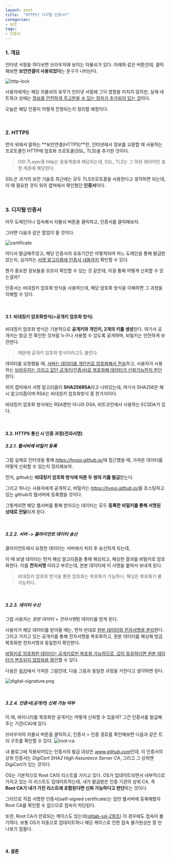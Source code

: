 ```yaml
---
layout: post
title:  "HTTPS? 디지털 인증서?"
categories:
- 보안
tags:
- 인증서
---
```


### 1. 개요
인터넷 서핑을 하다보면 브라우저에 보이는 자물쇠가 있다.
아래와 같은 버튼인데, 클릭해보면 **보안연결이 사용되었다**는 문구가 나타난다.

![http-lock](/assets/images/http-lock.PNG)

사용자에게는 해당 자물쇠의 유무가 인터넷 서핑에 그닥 영향을 미치지 않지만,
실제 네트워크 상에는 <ins>정보를 안전하게 주고받을 수 있는 장치가 추가되어 있는 것</ins>이다.

오늘은 해당 인증이 어떻게 진행되는지 정리할 예정이다.

<br/>

### 2. HTTPS
먼저 위에서 말하는 **보안연결(HTTPS)**란, 인터넷에서 정보를 교환할 때 사용하는 프로토콜인 HTTP에 
암호화 프로토콜(SSL, TLS)을 추가한 것이다.
> OSI 7Layer중 http는 응용계층에 해당되는데, SSL, TLS는 그 하위 레이어인 표현 계층에 해당한다.

SSL은 과거의 보안 기술로 최근에는 모두 TLS프로토콜을 사용한다고 생각하면 되는데,
이 때 필요한 것이 위의 캡쳐에서 확인했던 **인증서**이다.

<br/>

### 3. 디지털 인증서
아무 도메인이나 접속해서 자물쇠 버튼을 클릭하고, 인증서를 클릭해보자.

그러면 다음과 같은 팝업이 뜰 것이다.

![certificate](/assets/images/blog-certificate.png)

어디서 발급해주었고, 해당 인증서의 유효기간은 어떻게되며 어느 도메인을 통해 발급받았는지,
심지어는 <ins>서명 알고리즘에 인증서 내용까지</ins> 확인할 수 있다.

뭔가 중요한 정보들을 모조리 확인할 수 있는 것 같은데, 이걸 통해 어떻게 신뢰할 수 있는걸까?

인증서는 비대칭키 암호화 방식을 사용하는데, 해당 암호화 방식을 이해하면 그 과정을 이해할 수 있다.

<br/>

#### 3.1. 비대칭키 암호화방식(=공개키 암호화 방식)
비대칭키 암호화 방식은 기본적으로 **공개키와 개인키, 2개의 키를 생성**한다.
여기서 공개키는 방금 전 확인한 것처럼 누구나 사용할 수 있도록 공개하며, 비밀키는 안전하게 보관한다.
> 때문에 공개키 암호화 방식이라고도 불린다.

데이터를 요청했을 때, <ins>서버는 데이터를 개인키로 암호화해서 전송</ins>하고, 
사용자가 사용하는 <ins>브라우저는 가지고 있던 공개키(인증서)로 복호화해 데이터가 신뢰가능한지 판단</ins>한다.

위의 캡처에서 서명 알고리즘이 **SHA256RSA**라고 나와있는데,
여기서 SHA256은 해시 알고리즘이며 RSA는 비대칭키 암호화방식 중 한가지이다.


비대칭키 암호화 방식에는 RSA뿐만 아니라 DSA, 비트코인에서 사용하는 ECSDA가 있다.

<br/>

#### 3.2. HTTPS 통신 시 인증 과정(전자서명)
##### 3.2.1. 웹서버에 비밀키 등록
그럼 실제로 인터넷을 통해 <var>https://hyooi.github.io/</var>에 접근했을 때, 가져온 데이터를 어떻게 신뢰할 수 있는지 정리해보자.

먼저, github는 **비대칭키 암호화 방식에 따른 두 쌍의 키를 발급**받는다.

그리고 하나는 사용자에게 공개하고, 비밀키는 <var>https://hyooi.github.io/</var>를 호스팅하고 있는 github의 웹서버에 등록했을 것이다.

그렇게되면 해당 웹서버를 통해 받아오는 데이터는 모두 **등록한 비밀키를 통해 서명된 상태로 전달**되게 된다.

<br/>

##### 3.2.2. 서버 -> 클라이언트 데이터 송신
클라이언트에서 요청한 데이터는 서버에서 처리 후 송신하게 되는데,

이 때 보낼 데이터는 먼저 해싱 알고리즘을 통해 해싱되고, 해싱한 결과를 비밀키로 암호화한다.
이를 **전자서명** 이라고 부르는데, 원본 데이터에 이 서명을 붙여서 보내게 된다.
> 비대칭키 암호화 방식을 통한 암호화는 복호화가 가능하나, 해싱은 복호화가 불가능하다.

<br/>

##### 3.2.3. 데이터 수신
그럼 사용자는 <var>원본 데이터 + 전자서명</var>된 데이터를 받게 된다.

사용자가 해당 데이터를 받아올 때는, 먼저 반대로 <ins>원본 데이터와 전자서명을 분리</ins>한다.
그리고 가지고 있는 공개키를 통해 전자서명을 복호화하고,
원본 데이터를 해싱해 방금 복호화한 전자서명과 동일한지 확인한다.

<ins>비밀키로 암호화한 데이터는 공개키로만 복호화 가능하므로,
값이 동일하다면 원본 데이터가 변조되지 않았음을 확인</ins>할 수 있다.

다음은 [위키](https://en.wikipedia.org/wiki/Electronic_signature)에서 가져온 그림인데, 
다음 그림과 동일한 과정을 거친다고 생각하면 된다.

![digital-signature.png](/assets/images/digital-signature.png)

<br/>

##### 3.2.4. 인증서(공개키) 신뢰 가능 여부
이 때, 바이너리를 복호화한 공개키는 어떻게 신뢰할 수 있을까?
그건 인증서를 발급해주는 기관(CA)에 있다.

브라우저의 자물쇠 버튼을 클릭하고, 인증서 > 인증 경로를 확인해보면 다음과 같은 트리 구조를 확인할 수 있다.
![root-ca](/assets/images/root-ca.png)

내 블로그에 적용되어있는 인증서의 발급 대상은 <var>www.github.com</var>인데,
이 인증서의 상위 인증서는 <var>DigiCert SHA2 High Assurance Server CA</var>,
그리고 그 상위엔 <var>DigiCert</var>가 있는 것이다.

OS는 기본적으로 Root CA의 리스트를 가지고 있다. 
OS가 업데이트되면서 내부적으로 가지고 있는 이 리스트도 업데이트하는데,
내가 발급받은 인증 기관의 상위 CA, 즉 **Root CA가 내가 가진 리스트에 포함된다면 신뢰 가능하다고 판단**하는 것이다.

그러므로 직접 서명한 인증서(self-signed certificate)는 암만 웹서버에 등록해봤자
Root CA를 확인할 수 없으므로 접속이 차단된다.

또한, Root CA가 만료되는 케이스도 있는데([gitlab-ssl-2참조](https://hyooi.github.io/%EC%84%9C%EB%B2%84/2021/09/17/gitlab-ssl-2.html)) 이 경우에도 접속이 불가하다.
보통 OS가 자동으로 업데이트하니 해당 케이스로 인한 접속 불가현상은 잘 만나보기 힘들다.

<br/>

#### 4. 결론

